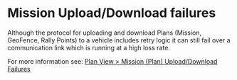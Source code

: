 # Mission Upload/Download failures

Although the protocol for uploading and download Plans (Mission, GeoFence, Rally Points) to a vehicle includes retry logic it can still fail over a communication link which is running at a high loss rate.

For more information see: [Plan View > Mission (Plan) Upload/Download Failures](../plan_view/plan_view.md#plan_transfer_fail)
